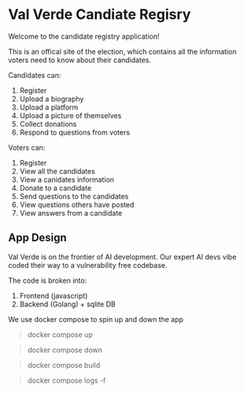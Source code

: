 # Val Verde Candiate Regisry

Welcome to the candidate registry application!

This is an offical site of the election, which contains all the information voters need to know about their candidates.

Candidates can:
1. Register 
2. Upload a biography
3. Upload a platform
4. Upload a picture of themselves
5. Collect donations
6. Respond to questions from voters

Voters can:
1. Register
2. View all the candidates
3. View a canidates information
4. Donate to a candidate
5. Send questions to the candidates
6. View questions others have posted
7. View answers from a candidate

## App Design

Val Verde is on the frontier of AI development. Our expert AI devs vibe coded their way to a vulnerability free codebase.

The code is broken into:
1. Frontend (javascript)
2. Backend (Golang) + sqlite DB

We use docker compose to spin up and down the app

> docker compose up 

> docker compose down

> docker compose build

> docker compose logs -f